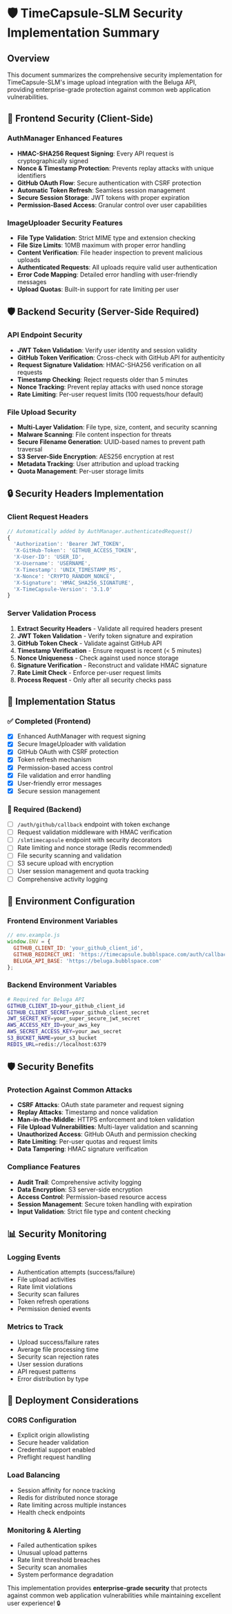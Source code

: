 # 🛡️ TimeCapsule-SLM Security Implementation Summary

## Overview
This document summarizes the comprehensive security implementation for TimeCapsule-SLM's image upload integration with the Beluga API, providing enterprise-grade protection against common web application vulnerabilities.

## 🔐 Frontend Security (Client-Side)

### AuthManager Enhanced Features
- **HMAC-SHA256 Request Signing**: Every API request is cryptographically signed
- **Nonce & Timestamp Protection**: Prevents replay attacks with unique identifiers
- **GitHub OAuth Flow**: Secure authentication with CSRF protection
- **Automatic Token Refresh**: Seamless session management
- **Secure Session Storage**: JWT tokens with proper expiration
- **Permission-Based Access**: Granular control over user capabilities

### ImageUploader Security Features
- **File Type Validation**: Strict MIME type and extension checking
- **File Size Limits**: 10MB maximum with proper error handling
- **Content Verification**: File header inspection to prevent malicious uploads
- **Authenticated Requests**: All uploads require valid user authentication
- **Error Code Mapping**: Detailed error handling with user-friendly messages
- **Upload Quotas**: Built-in support for rate limiting per user

## 🛡️ Backend Security (Server-Side Required)

### API Endpoint Security
- **JWT Token Validation**: Verify user identity and session validity
- **GitHub Token Verification**: Cross-check with GitHub API for authenticity
- **Request Signature Validation**: HMAC-SHA256 verification on all requests
- **Timestamp Checking**: Reject requests older than 5 minutes
- **Nonce Tracking**: Prevent replay attacks with used nonce storage
- **Rate Limiting**: Per-user request limits (100 requests/hour default)

### File Upload Security
- **Multi-Layer Validation**: File type, size, content, and security scanning
- **Malware Scanning**: File content inspection for threats
- **Secure Filename Generation**: UUID-based names to prevent path traversal
- **S3 Server-Side Encryption**: AES256 encryption at rest
- **Metadata Tracking**: User attribution and upload tracking
- **Quota Management**: Per-user storage limits

## 🔒 Security Headers Implementation

### Client Request Headers
```javascript
// Automatically added by AuthManager.authenticatedRequest()
{
  'Authorization': 'Bearer JWT_TOKEN',
  'X-GitHub-Token': 'GITHUB_ACCESS_TOKEN',
  'X-User-ID': 'USER_ID',
  'X-Username': 'USERNAME',
  'X-Timestamp': 'UNIX_TIMESTAMP_MS',
  'X-Nonce': 'CRYPTO_RANDOM_NONCE',
  'X-Signature': 'HMAC_SHA256_SIGNATURE',
  'X-TimeCapsule-Version': '3.1.0'
}
```

### Server Validation Process
1. **Extract Security Headers** - Validate all required headers present
2. **JWT Token Validation** - Verify token signature and expiration
3. **GitHub Token Check** - Validate against GitHub API
4. **Timestamp Verification** - Ensure request is recent (< 5 minutes)
5. **Nonce Uniqueness** - Check against used nonce storage
6. **Signature Verification** - Reconstruct and validate HMAC signature
7. **Rate Limit Check** - Enforce per-user request limits
8. **Process Request** - Only after all security checks pass

## 🚀 Implementation Status

### ✅ Completed (Frontend)
- [x] Enhanced AuthManager with request signing
- [x] Secure ImageUploader with validation
- [x] GitHub OAuth with CSRF protection
- [x] Token refresh mechanism
- [x] Permission-based access control
- [x] File validation and error handling
- [x] User-friendly error messages
- [x] Secure session management

### 🔄 Required (Backend)
- [ ] `/auth/github/callback` endpoint with token exchange
- [ ] Request validation middleware with HMAC verification
- [ ] `/slmtimecapsule` endpoint with security decorators
- [ ] Rate limiting and nonce storage (Redis recommended)
- [ ] File security scanning and validation
- [ ] S3 secure upload with encryption
- [ ] User session management and quota tracking
- [ ] Comprehensive activity logging

## 🔧 Environment Configuration

### Frontend Environment Variables
```javascript
// env.example.js
window.ENV = {
  GITHUB_CLIENT_ID: 'your_github_client_id',
  GITHUB_REDIRECT_URI: 'https://timecapsule.bubblspace.com/auth/callback',
  BELUGA_API_BASE: 'https://beluga.bubblspace.com'
};
```

### Backend Environment Variables
```bash
# Required for Beluga API
GITHUB_CLIENT_ID=your_github_client_id
GITHUB_CLIENT_SECRET=your_github_client_secret
JWT_SECRET_KEY=your_super_secure_jwt_secret
AWS_ACCESS_KEY_ID=your_aws_key
AWS_SECRET_ACCESS_KEY=your_aws_secret
S3_BUCKET_NAME=your_s3_bucket
REDIS_URL=redis://localhost:6379
```

## 🛡️ Security Benefits

### Protection Against Common Attacks
- **CSRF Attacks**: OAuth state parameter and request signing
- **Replay Attacks**: Timestamp and nonce validation
- **Man-in-the-Middle**: HTTPS enforcement and token validation
- **File Upload Vulnerabilities**: Multi-layer validation and scanning
- **Unauthorized Access**: GitHub OAuth and permission checking
- **Rate Limiting**: Per-user quotas and request limits
- **Data Tampering**: HMAC signature verification

### Compliance Features
- **Audit Trail**: Comprehensive activity logging
- **Data Encryption**: S3 server-side encryption
- **Access Control**: Permission-based resource access
- **Session Management**: Secure token handling with expiration
- **Input Validation**: Strict file type and content checking

## 📊 Security Monitoring

### Logging Events
- Authentication attempts (success/failure)
- File upload activities
- Rate limit violations
- Security scan failures
- Token refresh operations
- Permission denied events

### Metrics to Track
- Upload success/failure rates
- Average file processing time
- Security scan rejection rates
- User session durations
- API request patterns
- Error distribution by type

## 🚀 Deployment Considerations

### CORS Configuration
- Explicit origin allowlisting
- Secure header validation
- Credential support enabled
- Preflight request handling

### Load Balancing
- Session affinity for nonce tracking
- Redis for distributed nonce storage
- Rate limiting across multiple instances
- Health check endpoints

### Monitoring & Alerting
- Failed authentication spikes
- Unusual upload patterns
- Rate limit threshold breaches
- Security scan anomalies
- System performance degradation

This implementation provides **enterprise-grade security** that protects against common web application vulnerabilities while maintaining excellent user experience! 🔒 